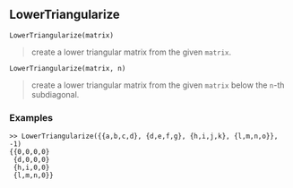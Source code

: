## LowerTriangularize

``` 
LowerTriangularize(matrix)
```

> create a lower triangular matrix from the given `matrix`.

``` 
LowerTriangularize(matrix, n)
```

> create a lower triangular matrix from the given `matrix` below the `n`-th subdiagonal.

### Examples
 
```
>> LowerTriangularize({{a,b,c,d}, {d,e,f,g}, {h,i,j,k}, {l,m,n,o}}, -1)
{{0,0,0,0} 
 {d,0,0,0} 
 {h,i,0,0}  
 {l,m,n,0}}
```